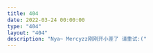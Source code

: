 ```yaml
---
title: 404
date: 2022-03-24 00:00:00
type: "404"
layout: "404"
description: "Nya~ Mercyzz刚刚开小差了 请重试:("
---
```

